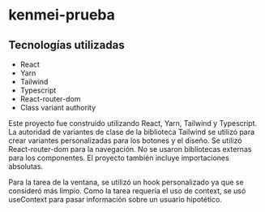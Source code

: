 ﻿# kenmei-prueba
## Tecnologías utilizadas

- React
- Yarn
- Tailwind
- Typescript
- React-router-dom
- Class variant authority

Este proyecto fue construido utilizando React, Yarn, Tailwind y Typescript. La autoridad de variantes de clase de la biblioteca Tailwind se utilizó para crear variantes personalizadas para los botones y el diseño. Se utilizó React-router-dom para la navegación. No se usaron bibliotecas externas para los componentes. El proyecto también incluye importaciones absolutas.

Para la tarea de la ventana, se utilizó un hook personalizado ya que se consideró más limpio. Como la tarea requería el uso de context, se usó useContext para pasar información sobre un usuario hipotético.
